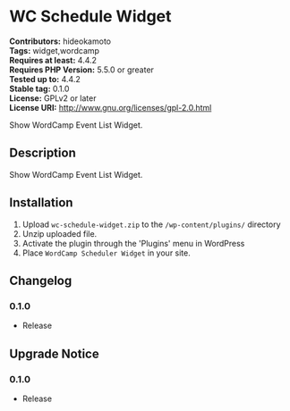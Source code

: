 # WC Schedule Widget #
**Contributors:** hideokamoto  
**Tags:** widget,wordcamp  
**Requires at least:** 4.4.2  
**Requires PHP Version:** 5.5.0 or greater  
**Tested up to:** 4.4.2  
**Stable tag:** 0.1.0  
**License:** GPLv2 or later  
**License URI:** http://www.gnu.org/licenses/gpl-2.0.html  

Show WordCamp Event List Widget.

## Description ##
Show WordCamp Event List Widget.

## Installation ##

1. Upload `wc-schedule-widget.zip` to the `/wp-content/plugins/` directory
2. Unzip uploaded file.
3. Activate the plugin through the 'Plugins' menu in WordPress
4. Place `WordCamp Scheduler Widget` in your site.

## Changelog ##

### 0.1.0 ###
* Release

## Upgrade Notice ##

### 0.1.0 ###
* Release
